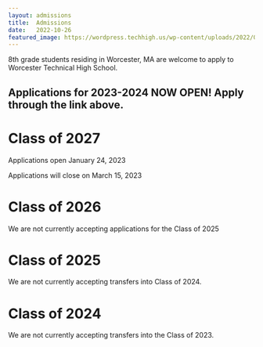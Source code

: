 ```yaml
---
layout: admissions
title:  Admissions
date:   2022-10-26
featured_image: https://wordpress.techhigh.us/wp-content/uploads/2022/04/sigmund-HsTnjCVQ798-unsplash-1.jpg
---
```


8th grade students residing in Worcester, MA are welcome to apply to Worcester Technical High School.

## Applications for 2023-2024 NOW OPEN!  Apply through the link above.

<div class="container" markdown="1">

<div class="items" markdown="1">

# Class of 2027 
Applications open January 24, 2023

Applications will close on March 15, 2023

</div>
<div class="items" markdown="1">

# Class of 2026  
We are not currently accepting applications for the Class of 2025  

</div>
<div class="items" markdown="1">

# Class of 2025
We are not currently accepting transfers into Class of 2024.

</div>
<div class="items" markdown="1">

# Class of 2024  
We are not currently accepting transfers into the Class of 2023.

</div>

</div>